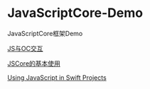 # JavaScriptCore-Demo
JavaScriptCore框架Demo

<a href = "http://www.jianshu.com/p/0428d0734379">JS与OC交互</a>

<a href = "http://www.jianshu.com/p/bb68cadcf3b2">JSCore的基本使用</a>

<a href = "http://www.appcoda.com/javascriptcore-swift/">Using JavaScript in Swift Projects</a>




